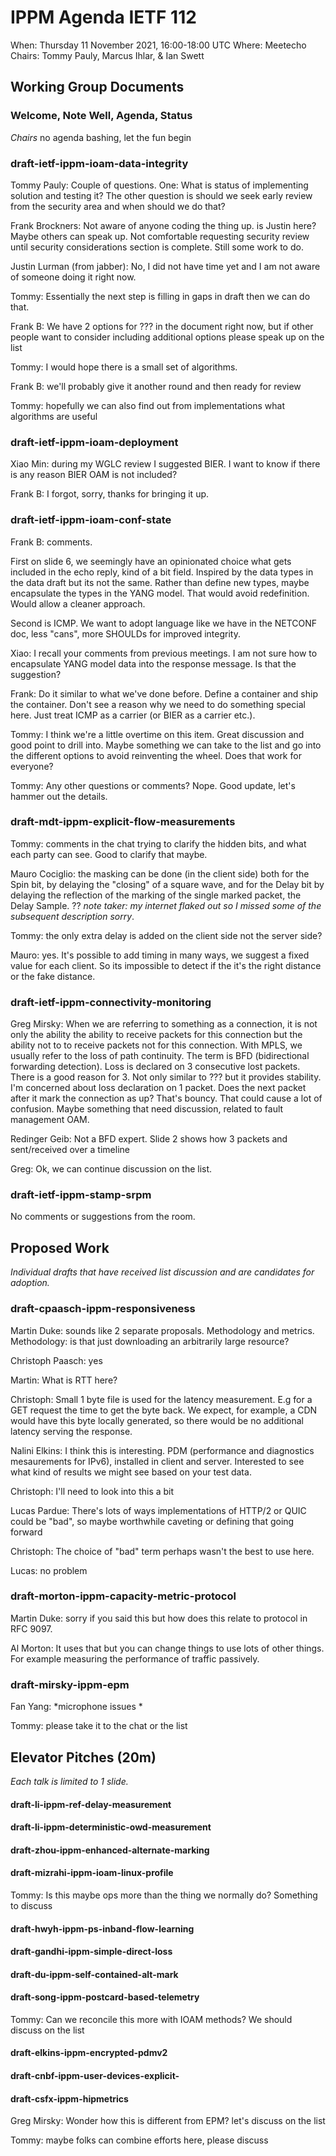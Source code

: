 # IPPM Agenda IETF 112

When: Thursday 11 November 2021, 16:00-18:00 UTC
Where: Meetecho
Chairs: Tommy Pauly, Marcus Ihlar, & Ian Swett

## Working Group Documents

### Welcome, Note Well, Agenda, Status
*Chairs*
no agenda bashing, let the fun begin

### draft-ietf-ippm-ioam-data-integrity
Tommy Pauly: Couple of questions. One: What is status of implementing solution and testing it? The other question is should we seek early review from the security area and when should we do that? 

Frank Brockners: Not aware of anyone coding the thing up. is Justin here? Maybe others can speak up. Not comfortable requesting security review until security considerations section is complete. Still some work to do.

Justin Lurman (from jabber): No, I did not have time yet and I am not aware of someone doing it right now.

Tommy: Essentially the next step is filling in gaps in draft then we can do that.

Frank B: We have 2 options for ??? in the document right now, but if other people want to consider including additional options please speak up on the list

Tommy: I would hope there is a small set of algorithms.

Frank B: we'll probably give it another round and then ready for review

Tommy: hopefully we can also find out from implementations what algorithms are useful

### draft-ietf-ippm-ioam-deployment

Xiao Min: during my WGLC review I suggested BIER. I want to know if there is any reason BIER OAM is not included?

Frank B: I forgot, sorry, thanks for bringing it up. 

### draft-ietf-ippm-ioam-conf-state

Frank B: comments. 

First on slide 6, we seemingly have an opinionated choice what gets included in the echo reply, kind of a bit field. Inspired by the data types in the data draft but its not the same. Rather than define new types, maybe encapsulate the types in the YANG model. That would avoid redefinition. Would allow a cleaner approach.

Second is ICMP. We want to adopt language like we have in the NETCONF doc, less "cans", more SHOULDs for improved integrity.

Xiao: I recall your comments from previous meetings. I am not sure how to encapsulate YANG model data into the response message. Is that the suggestion?

Frank: Do it similar to what we've done before. Define a container and ship the container. Don't see a reason why we need to do something special here. Just treat ICMP as a carrier (or BIER as a carrier etc.). 

Tommy: I think we're a little overtime on this item. Great discussion and good point to drill into. Maybe something we can take to the list and go into the different options to avoid reinventing the wheel. Does that work for everyone?

Tommy: Any other questions or comments? Nope. Good update, let's hammer out the details.


### draft-mdt-ippm-explicit-flow-measurements

Tommy: comments in the chat trying to clarify the hidden bits, and what each party can see. Good to clarify that maybe.

Mauro Cociglio: the masking can be done (in the client side) both for the Spin bit, by delaying the "closing" of a square wave, and for the Delay bit by delaying the reflection of the marking of the single marked packet, the Delay Sample. ?? *note taker: my internet flaked out so I missed some of the subsequent description sorry*. 

Tommy: the only extra delay is added on the client side not the server side?

Mauro: yes. It's possible to add timing in many ways, we suggest a fixed value for each client. So its impossible to detect if the it's the right distance or the fake distance. 

### draft-ietf-ippm-connectivity-monitoring

Greg Mirsky: When we are referring to something as a connection, it is not only the ability the ability to receive packets for this connection but the ability not to to receive packets not for this connection. With MPLS, we usually refer to the loss of path continuity. The term is BFD (bidirectional forwarding detection). Loss is declared on 3 consecutive lost packets. There is a good reason for 3. Not only similar to ??? but it provides stability. I'm concerned about loss declaration on 1 packet. Does the next packet after it mark the connection as up? That's bouncy. That could cause a lot of confusion. Maybe something that need discussion, related to fault management OAM.

Redinger Geib: Not a BFD expert. Slide 2 shows how 3 packets and sent/received over a timeline

Greg: Ok, we can continue discussion on the list.

### draft-ietf-ippm-stamp-srpm

No comments or suggestions from the room.

## Proposed Work

*Individual drafts that have received list discussion and are candidates for adoption.*

### draft-cpaasch-ippm-responsiveness

Martin Duke: sounds like 2 separate proposals. Methodology and metrics. Methodology: is that just downloading an arbitrarily large resource?

Christoph Paasch: yes

Martin: What is RTT here?

Christoph: Small 1 byte file is used for the latency measurement. E.g for a GET request the time to get the byte back. We expect, for example, a CDN would have this byte locally generated, so there would be no additional latency serving the response.

Nalini Elkins: I think this is interesting. PDM (performance and diagnostics mesaurements for IPv6), installed in client and server. Interested to see what kind of results we might see based on your test data.

Christoph: I'll need to look into this a bit

Lucas Pardue: There's lots of ways implementations of HTTP/2 or QUIC could be "bad", so maybe worthwhile caveting or defining that going forward

Christoph: The choice of "bad" term perhaps wasn't the best to use here.

Lucas: no problem

### draft-morton-ippm-capacity-metric-protocol

Martin Duke: sorry if you said this but how does this relate to protocol in RFC 9097.

Al Morton: It uses that but you can change things to use lots of other things. For example measuring the performance of traffic passively.

### draft-mirsky-ippm-epm

Fan Yang: *microphone issues *

Tommy: please take it to the chat or the list

## Elevator Pitches (20m)

*Each talk is limited to 1 slide.*

#### draft-li-ippm-ref-delay-measurement

#### draft-li-ippm-deterministic-owd-measurement	

#### draft-zhou-ippm-enhanced-alternate-marking

#### draft-mizrahi-ippm-ioam-linux-profile

Tommy: Is this maybe ops more than the thing we normally do? Something to discuss

#### draft-hwyh-ippm-ps-inband-flow-learning

#### draft-gandhi-ippm-simple-direct-loss

#### draft-du-ippm-self-contained-alt-mark

#### draft-song-ippm-postcard-based-telemetry

Tommy: Can we reconcile this more with IOAM methods? We should discuss on the list

#### draft-elkins-ippm-encrypted-pdmv2

#### draft-cnbf-ippm-user-devices-explicit-

#### draft-csfx-ippm-hipmetrics

Greg Mirsky: Wonder how this is different from EPM? let's discuss on the list

Tommy: maybe folks can combine efforts here, please discuss
